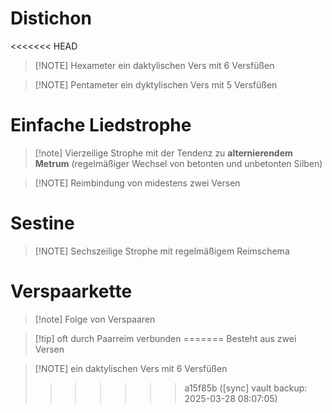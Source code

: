 # Distichon
<<<<<<< HEAD

> [!NOTE] Hexameter
> ein daktylischen Vers mit 6 Versfüßen

> [!NOTE] Pentameter
> ein dyktylischen Vers mit 5 Versfüßen

# Einfache Liedstrophe

> [!note] Vierzeilige Strophe
> mit der Tendenz zu **alternierendem Metrum** (regelmäßiger Wechsel von betonten und unbetonten Silben)

> [!NOTE] Reimbindung 
> von midestens zwei Versen

# Sestine

> [!NOTE] Sechszeilige Strophe
> mit regelmäßigem Reimschema

# Verspaarkette

> [!note] Folge von Verspaaren

> [!tip] oft durch Paarreim verbunden
=======
Besteht aus zwei Versen

> [!NOTE] ein daktylischen Vers mit 6 Versfüßen
> 
>>>>>>> a15f85b ([sync] vault backup: 2025-03-28 08:07:05)
